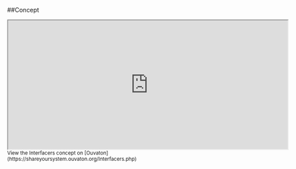 
<!--
FrozenIsBool False
-->

##Concept

<iframe width="650" height="300" src="https://shareyoursystem.ouvaton.org/Interfacers.php">
  Fallback text here for unsupporting browsers, of which there are scant few.
</iframe>

<small>
View the Interfacers concept on [Ouvaton](https://shareyoursystem.ouvaton.org/Interfacers.php)
</small>

